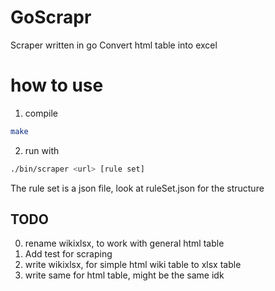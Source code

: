 # GoScrapr
Scraper written in go
Convert html table into excel

# how to use
1. compile
```bash
make
```
2. run with
```bash
./bin/scraper <url> [rule set]
```
The rule set is a json file, look at ruleSet.json for the structure 

## TODO
0. rename wikixlsx, to work with general html table
1. Add test for scraping
2. write wikixlsx, for simple html wiki table to xlsx table
3. write same for html table, might be the same idk
